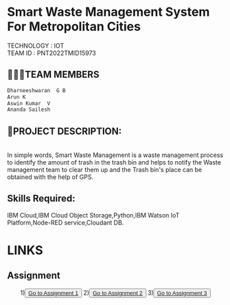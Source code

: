

# Smart Waste Management System For Metropolitan Cities
TECHNOLOGY : IOT <br>
TEAM ID : PNT2022TMID15973

## 👨‍👩‍👦TEAM MEMBERS
```html
Dharneeshwaran  G B   
Arun K
Aswin Kumar  V
Ananda Sailesh
```

## 📒PROJECT DESCRIPTION:
<br>In simple words, Smart Waste Management is a waste management process to identify the amount of trash in the trash bin and helps to notify the Waste management team to clear them up and the Trash bin's place can be obtained with the help of GPS.  <br>


## Skills Required:
IBM Cloud,IBM Cloud Object Storage,Python,IBM Watson IoT Platform,Node-RED service,Cloudant DB.

# **LINKS**
## Assignment
<div align="center">
1)<button>
   <a href="https://github.com/IBM-EPBL/IBM-Project-30472-1660147127/tree/main/Assessments/Team_Member_1/Arun%20K_Assignment%201"> Go to Assignment 1 </a>
</button>
2)<button>
   <a href="https://github.com/IBM-EPBL/IBM-Project-30472-1660147127/tree/main/Assessments/Team_Member_1/Arun%20K_Assignment%202"> Go to Assignment 2 </a>
 </button>
3)<button>
   <a href="https://github.com/IBM-EPBL/IBM-Project-30472-1660147127/tree/main/Assessments/Team_Member_1/Arun%20K_Assignment%203"> Go to Assignment 3 </a>
 </button>
   </div>

